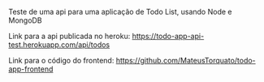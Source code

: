 Teste de uma api para uma aplicação de Todo List, usando Node e MongoDB

Link para a api publicada no heroku: https://todo-app-api-test.herokuapp.com/api/todos

Link para o código do frontend: https://github.com/MateusTorquato/todo-app-frontend
